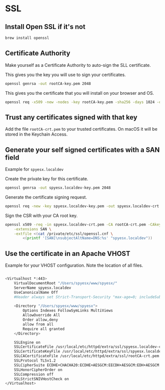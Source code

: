 # SSL

## Install Open SSL if it's not

```bash
brew install openssl
```

## Certificate Authority

Make yourself as a Certificate Authority to auto-sign the SLL certificate.

This gives you the key you will use to sign your certificates.

```bash
openssl genrsa -out rootCA-key.pem 2048
```

This gives you the certificate that you will install on your browser and OS.

```bash
openssl req -x509 -new -nodes -key rootCA-key.pem -sha256 -days 1024 -out rootCA-crt.pem
```

## Trust any certificates signed with that key

Add the file `rootCA-crt.pem` to your trusted certificates. On macOS it will be stored in the Keychain Access.

## Generate your self signed certificates with a SAN field

Example for `spyesx.localdev`

Create the private key for this certificate.

```bash
openssl genrsa -out spyesx.localdev-key.pem 2048
```

Generate the certificate signing request.

```bash
openssl req -new -key spyesx.localdev-key.pem -out spyesx.localdev-crt.pem -subj /CN="spyesx.localdev"
```

Sign the CSR with your CA root key.

```bash
openssl x509 -req -in spyesx.localdev-crt.pem -CA rootCA-crt.pem -CAkey rootCA-key.pem -CAcreateserial -out spyesx.localdev-crt.pem -days 500 -sha256 \
    -extensions SAN \
    -extfile <(cat /private/etc/ssl/openssl.cnf \
        <(printf '[SAN]\nsubjectAltName=DNS:%s' "spyesx.localdev"))
```

## Use the certificate in an Apache VHOST

Example for your VHOST configuration. Note the location of all files. 

```bash

<Virtualhost *:443>
	VirtualDocumentRoot "/Users/spyesx/www/spyesx/"
	ServerName spyesx.localdev
	UseCanonicalName Off
	#Header always set Strict-Transport-Security "max-age=0; includeSubdomains;"
	
	<Directory "/Users/spyesx/www/spyesx">
		Options Indexes FollowSymLinks MultiViews
		AllowOverride All
		Order allow,deny
		allow from all
		Require all granted
	</Directory>

	SSLEngine on
	SSLCertificateFile /usr/local/etc/httpd/extra/ssl/spyesx.localdev-crt.pem
	SSLCertificateKeyFile /usr/local/etc/httpd/extra/ssl/spyesx.localdev-key.pem
	SSLCACertificateFile /usr/local/etc/httpd/extra/ssl/rootCA-crt.pem
	SSLProtocol TLSv1.2
	SSLCipherSuite ECDHE+CHACHA20:ECDHE+AESGCM:EECDH+AESGCM:EDH+AESGCM:AES256+EECDH:AES256+EDH
	SSLHonorCipherOrder on
	SSLCompression off
	SSLStrictSNIVHostCheck on
</Virtualhost>

```
